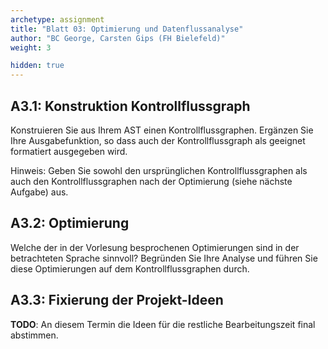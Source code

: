 ```yaml
---
archetype: assignment
title: "Blatt 03: Optimierung und Datenflussanalyse"
author: "BC George, Carsten Gips (FH Bielefeld)"
weight: 3

hidden: true
---
```



## A3.1: Konstruktion Kontrollflussgraph

Konstruieren Sie aus Ihrem AST einen Kontrollflussgraphen. Ergänzen Sie Ihre
Ausgabefunktion, so dass auch der Kontrollflussgraph als geeignet formatiert
ausgegeben wird.

Hinweis: Geben Sie sowohl den ursprünglichen Kontrollflussgraphen als auch
den Kontrollflussgraphen nach der Optimierung (siehe nächste Aufgabe) aus.

<!-- TODO Macht das hier überhaupt Sinn? Sieht man das nicht erst zur Laufzeit => Interpreter? -->
<!-- TODO Abstimmung mit Florian/Sebastian/Michael -->


## A3.2: Optimierung

Welche der in der Vorlesung besprochenen Optimierungen sind in der betrachteten
Sprache sinnvoll? Begründen Sie Ihre Analyse und führen Sie diese Optimierungen
auf dem Kontrollflussgraphen durch.

<!-- TODO Macht das hier überhaupt Sinn? Sieht man das nicht erst zur Laufzeit => Interpreter? -->
<!-- TODO Abstimmung mit Florian/Sebastian/Michael -->


## A3.3: Fixierung der Projekt-Ideen

**TODO**: An diesem Termin die Ideen für die restliche Bearbeitungszeit final abstimmen.
